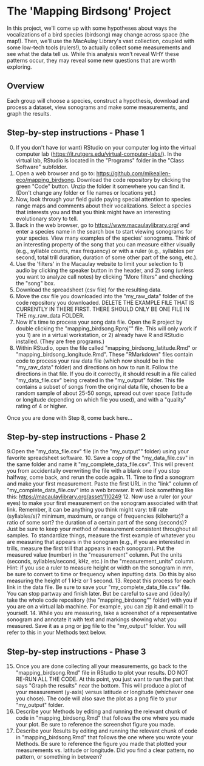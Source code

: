 # The 'Mapping Birdsong' Project
In this project, we'll come up with some hypotheses about ways the  vocalizations of a bird species (birdsong) may change across space (the map!). Then, we'll use the MacAulay Library's vast collection, coupled with some low-tech tools (rulers!), to actually collect some measurements and see what the data tell us. While this analysis won't reveal WHY these patterns occur, they may reveal some new questions that are worth exploring.

## Overview
Each group will choose a species, construct a hypothesis, download and process a dataset, view sonograms and make some measurements, and graph the results.

## Step-by-step instructions - Phase 1
0. If you don't have (or want) RStudio on your computer log into the virtual computer lab (https://it.rutgers.edu/virtual-computer-labs/). In the virtual lab, RStudio is located in the "Programs" folder in the "Class Software" subfolder.
1. Open a web browser and go to: https://github.com/mikeallen-eco/mapping_birdsong.
Download the code repository by clicking the green "Code" button. Unzip the folder it somewhere you can find it. (Don't change any folder or file names or locations yet.)
2. Now, look through your field guide paying special attention to species range maps and comments about their vocalizations. Select a species that interests you and that you think might have an interesting evolutionary story to tell.
3. Back in the web browser, go to https://www.macaulaylibrary.org/ and enter a species name in the search box to start viewing sonograms for your species. View many examples of the species' sonograms. Think of an interesting property of the song that you can measure either visually (e.g., syllable counts, max frequency) or with a ruler (e.g., syllables per second, total trill duration, duration of some other part of the song, etc.). 
4. Use the 'filters' in the Macaulay website to limit your selection to 1) audio by clicking the speaker button in the header, and 2) song (unless you want to analyze call notes) by clicking "More filters" and checking the "song" box.
5. Download the spreadsheet (csv file) for the resulting data.
6. Move the csv file you downloaded into the "my_raw_data" folder of the code repository you downloaded. DELETE THE EXAMPLE FILE THAT IS CURRENTLY IN THERE FIRST. THERE SHOULD ONLY BE ONE FILE IN THE my_raw_data FOLDER.
7. Now it's time to process your song data file. Open the R project by double clicking the "mapping_birdsong.Rproj"" file. This will only work if you 1) are in a virtual workstation, or 2) already have R and RStudio installed. (They are free programs.)
8. Within RStudio, open the file called "mapping_birdsong_latitude.Rmd" or "mapping_birdsong_longitude.Rmd". These "RMarkdown" files contain code to process your raw data file (which now should be in the "my_raw_data" folder) and directions on how to run it. Follow the directions in that file. If you do it correctly, it should result in a file called "my_data_file.csv" being created in the "my_output" folder. This file contains a subset of songs from the original data file, chosen to be a random sample of about 25-50 songs, spread out over space (latitude or longitude depending on which file you used), and with a "quality" rating of 4 or higher.

Once you are done with Step 8, come back here...

## Step-by-step instructions - Phase 2
9.Open the "my_data_file.csv" file (in the "my_output"" folder) using your favorite spreadsheet software.
10. Save a copy of the "my_data_file.csv" in the same folder and name it "my_complete_data_file.csv". This will prevent you from accidentally overwriting the file with a blank one if you stop halfway, come back, and rerun the code again.
11. Time to find a sonogram and make your first measurement. Paste the first URL in the "link" column of "my_complete_data_file.csv" into a web browser. It will look something like this: https://macaulaylibrary.org/asset/110249
12. Now use a ruler (or your eyes) to make your first measurement on the sonogram associated with that link. Remember, it can be anything you think might vary: trill rate (syllables/s)? minimum, maximum, or range of frequencies (kilohertz)? a ratio of some sort? the duration of a certain part of the song (seconds)? Just be sure to keep your method of measurement consistent throughout all samples. To standardize things, measure the first example of whatever you are measuring that appears in the sonogram (e.g., if you are interested in trills, measure the first trill that appears in each sonogram). Put the measured value (number) in the "measurement" column. Put the units (seconds, syllables/second, kHz, etc.) in the "measurement_units" column. Hint: if you use a ruler to measure height or width on the sonogram in mm, be sure to convert to time or frequency when inputting data. Do this by also measuring the height of 1 kHz or 1 second.
13. Repeat this process for each link in the data file. Be sure to save your "my_complete_data_file.csv" file. You can stop partway and finish later. But be careful to save and (ideally) take the whole code repository (the "mapping_birdsong"" folder) with you if you are on a virtual lab machine. For example, you can zip it and email it to yourself. 
14. While you are measuring, take a screenshot of a representative sonogram and annotate it with text and markings showing what you measured. Save it as a png or jpg file to the "my_output" folder. You will refer to this in your Methods text below.

## Step-by-step instructions - Phase 3
15. Once you are done collecting all your measurements, go back to the "mapping_birdsong.Rmd" file in RStudio to plot your results. DO NOT RE-RUN ALL THE CODE. At this point, you just want to run the part that says "Graph the results" near the bottom. This will produce a plot of your measurement (y-axis) versus latitude or longitude (whichever one you chose). The code will also save the plot as a png file to your "my_output" folder.
16. Describe your Methods by editing and running the relevant chunk of code in "mapping_birdsong.Rmd" that follows the one where you made your plot. Be sure to reference the screenshot figure you made.
17. Describe your Results by editing and running the relevant chunk of code in "mapping_birdsong.Rmd" that follows the one where you wrote your Methods. Be sure to reference the figure you made that plotted your measurements vs. latitude or longitude. Did you find a clear pattern, no pattern, or something in between?
